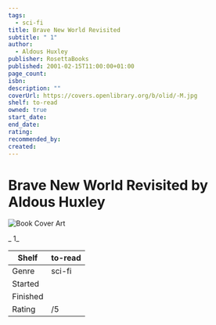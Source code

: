 ```yaml
---
tags:
  - sci-fi
title: Brave New World Revisited
subtitle: " 1"
author:
  - Aldous Huxley
publisher: RosettaBooks
published: 2001-02-15T11:00:00+01:00
page_count:
isbn:
description: ""
coverUrl: https://covers.openlibrary.org/b/olid/-M.jpg
shelf: to-read
owned: true
start_date:
end_date:
rating:
recommended_by:
created:
---
```


# Brave New World Revisited by Aldous Huxley

![Book Cover Art](https://covers.openlibrary.org/b/olid/-M.jpg)

_ 1_

| Shelf | to-read |
| --- | --- |
| Genre | sci-fi |
| Started |  |
| Finished |  |
| Rating | /5 |

